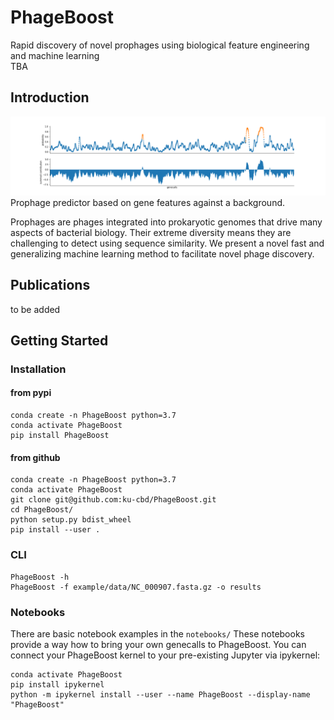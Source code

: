 # PhageBoost
Rapid discovery of novel prophages using biological feature engineering and machine learning  
TBA  

## Introduction 
![Predictions](fig1a.png)
Prophage predictor based on gene features against a background. 

Prophages are phages integrated into prokaryotic genomes that drive many aspects of bacterial biology.  Their extreme diversity means they are challenging to detect using sequence similarity. We present a novel fast and generalizing machine learning method to facilitate novel phage discovery.

## Publications

to be added  


## Getting Started
### Installation
#### from pypi
```
conda create -n PhageBoost python=3.7 
conda activate PhageBoost
pip install PhageBoost 
```

#### from github

```
conda create -n PhageBoost python=3.7 
conda activate PhageBoost 
git clone git@github.com:ku-cbd/PhageBoost.git 
cd PhageBoost/ 
python setup.py bdist_wheel 
pip install --user . 
```

### CLI 
```
PhageBoost -h
PhageBoost -f example/data/NC_000907.fasta.gz -o results
```
### Notebooks
There are basic notebook examples in the ```notebooks/```
These notebooks provide a way how to bring your own genecalls to PhageBoost.
You can connect your PhageBoost kernel to your pre-existing Jupyter via ipykernel:

```
conda activate PhageBoost
pip install ipykernel
python -m ipykernel install --user --name PhageBoost --display-name "PhageBoost" 
```
